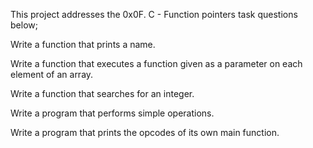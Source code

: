 This project addresses the 0x0F. C - Function pointers task questions below;

Write a function that prints a name.

Write a function that executes a function given as a parameter on each element of an array.

Write a function that searches for an integer.

Write a program that performs simple operations.

Write a program that prints the opcodes of its own main function.
